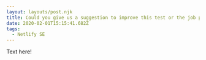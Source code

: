 ```yaml
---
layout: layouts/post.njk
title: Could you give us a suggestion to improve this test or the job posting?
date: 2020-02-01T15:15:41.682Z
tags:
  - Netlify SE
---
```

Text here!
